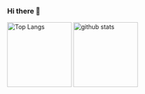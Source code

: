 ### Hi there 👋
<p align="left">
  <img alt="Top Langs" height="150px" src="https://github-readme-stats.vercel.app/api/top-langs/?username=sou004002&layout=compact" />
  <img alt="github stats" height="150px" src="https://github-readme-stats.vercel.app/api?username=sou004002&show_icons=true" />
</p>
